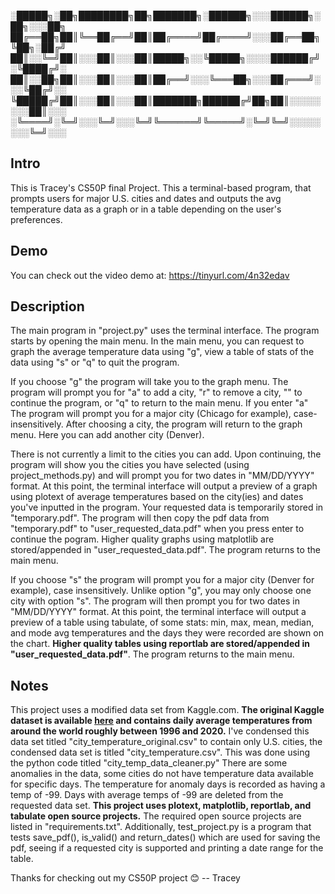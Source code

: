 ﻿░█████╗░██╗████████╗██╗███████╗░██████╗░░░██████╗░██╗░░░██╗
██╔══██╗██║╚══██╔══╝██║██╔════╝██╔════╝░░░██╔══██╗╚██╗░██╔╝
██║░░╚═╝██║░░░██║░░░██║█████╗░░╚█████╗░░░░██████╔╝░╚████╔╝░
██║░░██╗██║░░░██║░░░██║██╔══╝░░░╚═══██╗░░░██╔═══╝░░░╚██╔╝░░
╚█████╔╝██║░░░██║░░░██║███████╗██████╔╝██╗██║░░░░░░░░██║░░░
░╚════╝░╚═╝░░░╚═╝░░░╚═╝╚══════╝╚═════╝░╚═╝╚═╝░░░░░░░░╚═╝░░░

##  Intro
This is Tracey's CS50P final Project. This a terminal-based program, that prompts users for major U.S. cities and dates and outputs the avg temperature data as a graph or in a table depending on the user's preferences.


##  Demo
You can check out the video demo at: https://tinyurl.com/4n32edav

## Description

The main program in "project.py" uses the terminal interface. The program starts by opening the main menu. In the main menu, you can request to graph the average temperature data using "g", view a table of stats of the data using "s" or "q" to quit the program.

If you choose "g" the program will take you to the graph menu. The program will prompt you for "a" to add a city, "r" to remove a city, "" to continue the program, or "q" to return to the main menu. If you enter "a" The program will prompt you for a major city (Chicago for example), case-insensitively. After choosing a city, the program will return to the graph menu. Here you can add another city (Denver).

There is not currently a limit to the cities you can add. Upon continuing, the program will show you the cities you have selected (using project_methods.py) and will prompt you for two dates in "MM/DD/YYYY" format. At this point, the terminal interface will output a preview of a graph using plotext of average temperatures based on the city(ies) and dates you've inputted in the program. Your requested data is temporarily stored in "temporary.pdf". The program will then copy the pdf data from "temporary.pdf" to "user_requested_data.pdf" when you press enter to continue the pogram. Higher quality graphs using matplotlib are stored/appended in "user_requested_data.pdf". The program returns to the main menu.

If you choose "s" the program will prompt you for a major city (Denver for example), case insensitively. Unlike option "g", you may only choose one city with option "s". The program will then prompt you for two dates in "MM/DD/YYYY" format. At this point, the terminal interface will output a preview of a table using tabulate, of some stats: min, max, mean, median, and mode avg temperatures and the days they were recorded are shown on the chart. **Higher quality tables using reportlab are stored/appended in "user_requested_data.pdf"**. The program returns to the main menu.


## Notes

This project uses a modified data set from Kaggle.com. **The original Kaggle dataset is available [here](https://tinyurl.com/yuw9nubk) and contains daily average temperatures from around the world roughly between 1996 and 2020.** I've condensed this data set titled "city_temperature_original.csv" to contain only U.S. cities, the condensed data set is titled "city_temperature.csv". This was done using the python code titled "city_temp_data_cleaner.py" There are some anomalies in the data, some cities do not have temperature data available for specific days. The temperature for anomaly days is recorded as having a temp of -99. Days with average temps of -99 are deleted from the requested data set. **This project uses plotext, matplotlib, reportlab, and tabulate open source projects.** The required open source projects are listed in "requirements.txt". Additionally, test_project.py is a program that tests save_pdf(), is_valid() and return_dates() which are used for saving the pdf, seeing if a requested city is supported and printing a date range for the table.

Thanks for checking out my CS50P project 😊 -- Tracey

